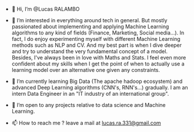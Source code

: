 - 👋 Hi, I’m @Lucas RALAMBO

- 👀 I’m interested in everything around tech in general. But mostly passionated about implementing and 
  applying Machine Learning algorithms to any kind of fields (Finance, Marketing, Social media...).
  In fact, I do enjoy experimenting myself with different Machine Learning methods such as NLP and CV.
  And my best part is when I dive deeper and try to understand the very fundamental concept of a model. Besides, I've always been in love with Maths and Stats.
  I feel even more confident about my skills when I get the point of when to actually use a learning model over an alternative one given any constraints.
  

- 🌱 I’m currently learning Big Data (The apache hadoop ecosystem) and advanced Deep Learning algorithms (CNN's, RNN's...) gradually.
   I am an intern Data Engineer in an "IT industry of an international group".

- 💞️ I’m open to any projects relative to data science and Machine Learning.

- 📫 How to reach me ? leave a mail at lucas.ra.331@gmail.com
<!---
LucasRal/LucasRal is a ✨ special ✨ repository because its `README.md` (this file) appears on your GitHub profile.
You can click the Preview link to take a look at your changes.
--->
